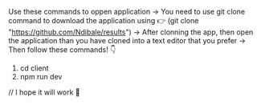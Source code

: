 Use these commands to oppen application
-> You need to use git clone command to download the application using 👉  (git clone "https://github.com/Ndibale/results")
-> After clonning the app, then open the application than you have cloned into a text editor that you prefer
-> Then follow these commands! 👇
1. cd client
2. npm run dev

// I hope it will work 👏

 






 <!-- CHALLENGES THAT I FACED AND SOLUTIONS THAT I MADE
 The problem that i face during fetching data was cors policy, but i resolved it by allowing cors origin to all, then it worked fine to me -->